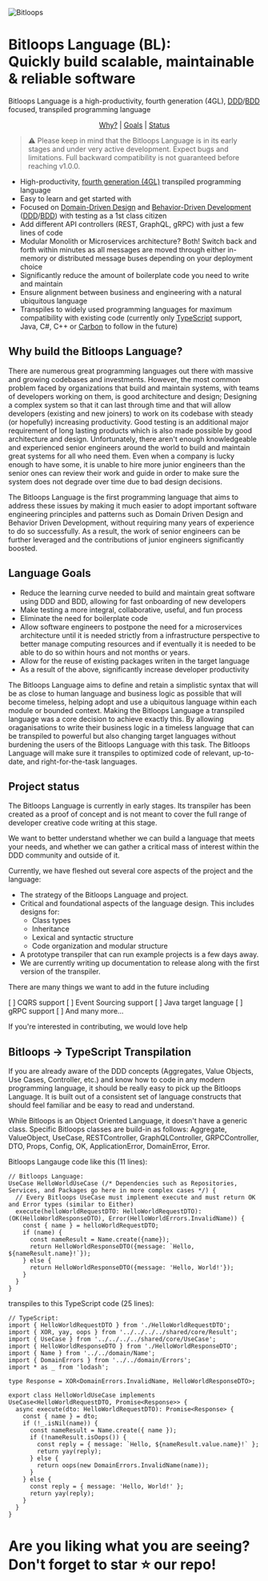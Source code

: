 ![Bitloops](https://storage.googleapis.com/wwwbitloopscom/bitloops-logo_320x80.png)
# Bitloops Language (BL): <br/> Quickly build scalable, maintainable & reliable software
Bitloops Language is a high-productivity, fourth generation (4GL), [DDD](https://en.wikipedia.org/wiki/Domain-driven_design)/[BDD](https://en.wikipedia.org/wiki/Behavior-driven_development) focused, transpiled programming language 

<!--
Part of the Bitloops Language project, under the GPL-3.0 license
See /LICENSE for license information.
SPDX-License-Identifier: GPL-3.0-only
The GPL-3.0 license does not cover the use of Bitloops trademarks and logos
-->

<p align="center">
  <a href="#why-build-the-bitloops-language">Why?</a> |
  <a href="#language-goals">Goals</a> |
  <a href="#project-status">Status</a>
  <a href="#getting-started">
  <a href="#join-us"></a>
</p>

> ⚠️ Please keep in mind that the Bitloops Language is in its early stages
> and under very active development. Expect bugs and limitations.
> Full backward compatibility is not guaranteed before reaching v1.0.0.

* High-productivity, [fourth generation (4GL)](https://www.techopedia.com/definition/24308/fourth-generation-programming-language-4gl) transpiled programming language
* Easy to learn and get started with
* Focused on [Domain-Driven Design](https://en.wikipedia.org/wiki/Domain-driven_design) and [Behavior-Driven Development](https://en.wikipedia.org/wiki/Behavior-driven_development) ([DDD](https://en.wikipedia.org/wiki/Domain-driven_design)/[BDD](https://en.wikipedia.org/wiki/Behavior-driven_development)) with testing as a 1st class citizen
* Add different API controllers (REST, GraphQL, gRPC) with just a few lines of code
* Modular Monolith or Microservices architecture? Both! Switch back and forth within minutes as all messages are moved through either in-memory or distributed message buses depending on your deployment choice
* Significantly reduce the amount of boilerplate code you need to write and maintain
* Ensure alignment between business and engineering with a natural ubiquitous language
* Transpiles to widely used programming languages for maximum compatibility with existing code (currently only [TypeScript](https://github.com/microsoft/TypeScript) support, Java, C#, C++ or [Carbon](https://github.com/carbon-language/carbon-lang) to follow in the future)

## Why build the Bitloops Language?

There are numerous great programming languages out there with massive and growing 
codebases and investments. However, the most common problem faced by organizations 
that build and maintain systems, with teams of developers working on them, is 
good architecture and design; Designing a complex system so that it can last through 
time and that will allow developers (existing and new joiners) to work on its codebase
with steady (or hopefully) increasing productivity. Good testing is an additional major
requirement of long lasting products which is also made possible by good architecture
and design. Unfortunately, there aren't enough knowledgeable and experienced senior 
engineers around the world to build and maintain great systems for all who need them. 
Even when a company is lucky enough to have some, it is unable to hire more 
junior engineers than the senior ones can review their work and guide in order to make 
sure the system does not degrade over time due to bad design decisions. 

The Bitloops Language is the first programming language that aims to address these issues
by making it much easier to adopt important software engineering principles and patterns
such as Domain Driven Design and Behavior Driven Development, without requiring many years
of experience to do so successfully. As a result, the work of senior engineers can be further
leveraged and the contributions of junior engineers significantly boosted. 

## Language Goals

* Reduce the learning curve needed to build and maintain great software using DDD and BDD, allowing for fast onboarding of new developers
* Make testing a more integral, collaborative, useful, and fun process
* Eliminate the need for boilerplate code
* Allow software engineers to postpone the need for a microservices architecture until it is needed strictly from a infrastructure perspective to better manage computing resources and if eventually it is needed to be able to do so within hours and not months or years. 
* Allow for the reuse of existing packages writen in the target language
* As a result of the above, significantly increase developer productivity

The Bitloops Language aims to define and retain a simplistic syntax that will be as close to human 
language and business logic as possible that will become timeless, helping adopt and use a ubiquitous 
language within each module or bounded context. Making the Bitloops Language a transpiled language 
was a core decision to achieve exactly this. By allowing oraganisations to write their business logic 
in a timeless language that can be transpiled to powerful but also changing target languages without 
burdening the users of the Bitloops Language with this task. The Bitloops Language will make sure it 
transpiles to optimized code of relevant, up-to-date, and right-for-the-task languages.

## Project status

The Bitloops Language is currently in early stages. Its transpiler has been created as a proof of concept
and is not meant to cover the full range of developer creative code writing at this stage. 

We want to better understand whether we can build a language that meets your needs, and whether we can 
gather a critical mass of interest within the DDD community and outside of it.

Currently, we have fleshed out several core aspects of the project and the language:

-   The strategy of the Bitloops Language and project.
-   Critical and foundational aspects of the language design. This
    includes designs for:
    -   Class types
    -   Inheritance
    -   Lexical and syntactic structure
    -   Code organization and modular structure
-   A prototype transpiler that can run example projects is a few days away.
-   We are currently writing up documentation to release along with the first version of the transpiler.

There are many things we want to add in the future including 

[ ] CQRS support
[ ] Event Sourcing support
[ ] Java target language
[ ] gRPC support
[ ] And many more...

If you're interested in contributing, we would love help

## Bitloops -> TypeScript Transpilation

If you are already aware of the DDD concepts (Aggregates, Value Objects, Use Cases, Controller, etc.) and know how to code in any modern programming language, it should be really easy to pick up the Bitloops Language.
It is built out of a consistent set of language constructs that should feel familiar and be easy to read and understand.

While Bitloops is an Object Oriented Language, it doesn't have a generic class. Specific Bitloops classes are build-in as follows: Aggregate, ValueObject, UseCase, RESTController, GraphQLController, GRPCController, DTO, Props, Config, OK, ApplicationError, DomainError, Error.

Bitloops Langauge code like this (11 lines):

```node
// Bitloops Language:
UseCase HelloWorldUseCase (/* Dependencies such as Repositories, Services, and Packages go here in more complex cases */) {
  // Every Bitloops UseCase must implement execute and must return OK and Error types (similar to Either)
  execute(helloWorldRequestDTO: HelloWorldRequestDTO): (OK(HelloWorldResponseDTO), Error(HelloWorldErrors.InvalidName)) {
    const { name } = helloWorldRequestDTO;
    if (name) {
      const nameResult = Name.create({name});
      return HelloWorldResponseDTO({message: `Hello, ${nameResult.name}!`});
    } else {
      return HelloWorldResponseDTO({message: 'Hello, World!'});
    }
  }
}
```
transpiles to this TypeScript code (25 lines):
```node
// TypeScript:
import { HelloWorldRequestDTO } from './HelloWorldRequestDTO';
import { XOR, yay, oops } from '../../../../shared/core/Result';
import { UseCase } from '../../../../shared/core/UseCase';
import { HelloWorldResponseDTO } from './HelloWorldResponseDTO';
import { Name } from '../../domain/Name';
import { DomainErrors } from '../../domain/Errors';
import * as _ from 'lodash';

type Response = XOR<DomainErrors.InvalidName, HelloWorldResponseDTO>;

export class HelloWorldUseCase implements UseCase<HelloWorldRequestDTO, Promise<Response>> {
  async execute(dto: HelloWorldRequestDTO): Promise<Response> {
    const { name } = dto;
    if (!_.isNil(name)) {
      const nameResult = Name.create({ name });
      if (!nameResult.isOops()) {
        const reply = { message: `Hello, ${nameResult.value.name}!` };
        return yay(reply);
      } else {
        return oops(new DomainErrors.InvalidName(name));
      }
    } else {
      const reply = { message: 'Hello, World!' };
      return yay(reply);
    }
  }
}
```
# Are you liking what you are seeing? Don't forget to star ⭐ our repo!
